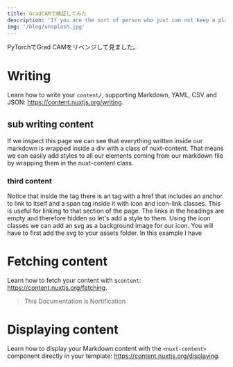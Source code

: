 ```yaml
---
title: GradCAMで検証してみた
description: 'If you are the sort of person who just can not keep a plant alive, you are  not alone according to a new study published June 10 n the journal Nature.'
img: '/blog/unsplash.jpg'
---
```


PyTorchでGrad CAMをリベンジして見ました。

# Writing

Learn how to write your `content/`, supporting Markdown, YAML, CSV and JSON: https://content.nuxtjs.org/writing.

## sub writing content

If we inspect this page we can see that everything written inside our markdown is wrapped inside a div with a class of nuxt-content. That means we can easily add styles to all our elements coming from our markdown file by wrapping them in the nuxt-content class.

### third content

Notice that inside the tag there is an tag with a href that includes an anchor to link to itself and a span tag inside it with icon and icon-link classes. This is useful for linking to that section of the page. The links in the headings are empty and therefore hidden so let's add a style to them. Using the icon classes we can add an svg as a background image for our icon. You will have to first add the svg to your assets folder. In this example I have

# Fetching content

Learn how to fetch your content with `$content`: https://content.nuxtjs.org/fetching.

> This Documentation is Nortification

# Displaying content

Learn how to display your Markdown content with the `<nuxt-content>` component directly in your template: https://content.nuxtjs.org/displaying.